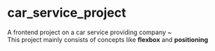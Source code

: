 # car_service_project
A frontend project on a car service providing company ~
<br>
This project mainly consists of concepts like **flexbox** and **positioning**
